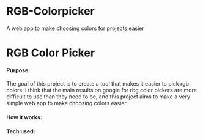 # RGB-Colorpicker
A web app to make choosing colors for projects easier
<h1>RGB Color Picker</h1>
<h4>Purpose:</h4>
The goal of this project is to create a tool that makes it easier to pick rgb colors. I think that the main results on google for rbg color pickers are more difficult to use than they need to be, and this project aims to make a very simple web app to make choosing colors easier.

<h4>How it works:</h4>
<h4>Tech used:</h4>
